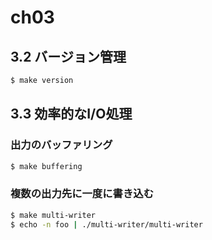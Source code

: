 # ch03

## 3.2 バージョン管理

```bash
$ make version
```

## 3.3 効率的なI/O処理

### 出力のバッファリング

```bash
$ make buffering
```

### 複数の出力先に一度に書き込む

```bash
$ make multi-writer
$ echo -n foo | ./multi-writer/multi-writer
```

